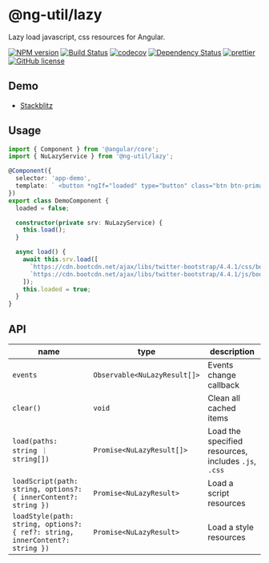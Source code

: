 # @ng-util/lazy

Lazy load javascript, css resources for Angular.

[![NPM version](https://img.shields.io/npm/v/@ng-util/lazy.svg?style=flat-square)](https://www.npmjs.com/package/@ng-util/lazy)
[![Build Status](https://github.com/ng-util/ng-util/workflows/Build/badge.svg?branch=master)](https://github.com/ng-util/ng-util/actions)
[![codecov](https://codecov.io/gh/ng-util/ng-util/branch/master/graph/badge.svg)](https://codecov.io/gh/ng-util/ng-util)
[![Dependency Status](https://david-dm.org/ng-util/ng-util/status.svg?style=flat-square)](https://david-dm.org/ng-util/ng-util)
[![prettier](https://img.shields.io/badge/code_style-prettier-ff69b4.svg?style=flat-square)](https://prettier.io/)
[![GitHub license](https://img.shields.io/github/license/mashape/apistatus.svg?style=flat-square)](https://github.com/ng-util/ng-util/blob/master/LICENSE)

## Demo

- [Stackblitz](https://stackblitz.com/edit/ng-util-lazy?file=src/app/app.component.ts)

## Usage

```ts
import { Component } from '@angular/core';
import { NuLazyService } from '@ng-util/lazy';

@Component({
  selector: 'app-demo',
  template: ` <button *ngIf="loaded" type="button" class="btn btn-primary">Primary</button>`,
})
export class DemoComponent {
  loaded = false;

  constructor(private srv: NuLazyService) {
    this.load();
  }

  async load() {
    await this.srv.load([
      `https://cdn.bootcdn.net/ajax/libs/twitter-bootstrap/4.4.1/css/bootstrap.min.css`,
      `https://cdn.bootcdn.net/ajax/libs/twitter-bootstrap/4.4.1/js/bootstrap.bundle.min.js`,
    ]);
    this.loaded = true;
  }
}
```

## API

| name | type | description |
| ---- | -- | ----------- |
| `events` | `Observable<NuLazyResult[]>` | Events change callback |
| `clear()` | `void` | Clean all cached items |
| `load(paths: string ｜ string[])` | `Promise<NuLazyResult[]>` | Load the specified resources, includes `.js`, `.css` |
| `loadScript(path: string, options?: { innerContent?: string })` | `Promise<NuLazyResult>` | Load a script resources |
| `loadStyle(path: string, options?: { ref?: string, innerContent?: string })` | `Promise<NuLazyResult>` | Load a style resources |
